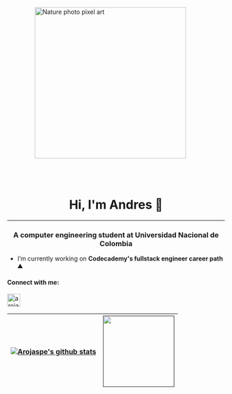 <img style="margin: 90px;" align="right" alt="Nature photo pixel art" title="Image credits: CraftPix.net" width="350" src="https://img.craftpix.net/2023/04/Free-Nature-Backgrounds-Pixel-Art5-720x480.png">
<h1 align="center">Hi, I'm Andres 🌱</h1>
<hr>

<h3 align="center">A computer engineering student at Universidad Nacional de Colombia</h3>

- I’m currently working on **Codecademy's fullstack engineer career path ⛰️**


<h4 align="left">Connect with me:</h4>
<p align="left">
<a href="https://linkedin.com/in/andres-rojas-pedroza-267495222/" target="blank"><img align="center" src="https://img.freepik.com/iconos-gratis/linkedin_318-183415.jpg?w=2000" alt="arojaspe" height="30" width="30" /></a>
</p>


| <a href=""><img align="center" src="https://github-readme-stats.vercel.app/api?username=arojaspe&hide=issues,contribs&show_icons=true&hide_border=true&rank_icon=github&bg_color=40513B&title_color=EDF1D6&text_color=EDF1D6&icon_color=EDF1D6&line_height=30" alt="Arojaspe's github stats" /></a> | <a href=""><img style="height: 165px;" align="center" src="https://github-readme-streak-stats.herokuapp.com?user=arojaspe&theme=solarized-light&hide_border=true&border_radius=5&card_width=500&background=40513B&ring=EDF1D6&border=EDF1D6&fire=9DC08B&currStreakNum=EDF1D6&sideNums=EDF1D6&currStreakLabel=EDF1D6&dates=EDF1D6&excludeDaysLabel=EB5454&stroke=EDF1D6&sideLabels=EDF1D6&hide_longest_streak=true"/></a> |
| ------------- | ------------- |
